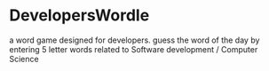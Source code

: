 # DevelopersWordle
a word game designed for developers. guess the word of the day by entering 5 letter words related to Software development / Computer Science
